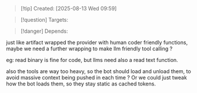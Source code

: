 
>[!tip] Created: [2025-08-13 Wed 09:59]

>[!question] Targets: 

>[!danger] Depends: 

just like artifact wrapped the provider with human coder friendly functions, maybe we need a further wrapping to make llm friendly tool calling ?

eg: read binary is fine for code, but llms need also a read text function.

also the tools are way too heavy, so the bot should load and unload them, to avoid massive context being pushed in each time ?  Or we could just tweak how the bot loads them, so they stay static as cached tokens.